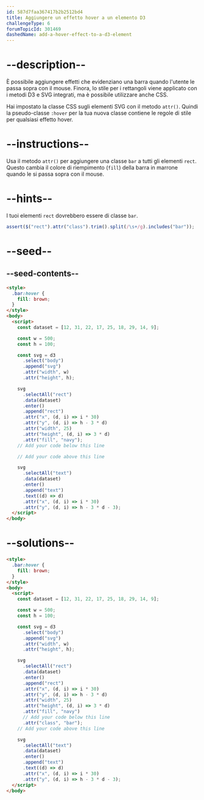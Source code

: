 ```yaml
---
id: 587d7faa367417b2b2512bd4
title: Aggiungere un effetto hover a un elemento D3
challengeType: 6
forumTopicId: 301469
dashedName: add-a-hover-effect-to-a-d3-element
---
```


# --description--

È possibile aggiungere effetti che evidenziano una barra quando l'utente le passa sopra con il mouse. Finora, lo stile per i rettangoli viene applicato con i metodi D3 e SVG integrati, ma è possibile utilizzare anche CSS.

Hai impostato la classe CSS sugli elementi SVG con il metodo `attr()`. Quindi la pseudo-classe `:hover` per la tua nuova classe contiene le regole di stile per qualsiasi effetto hover.

# --instructions--

Usa il metodo `attr()` per aggiungere una classe `bar` a tutti gli elementi `rect`. Questo cambia il colore di riempimento (`fill`) della barra in marrone quando le si passa sopra con il mouse.

# --hints--

I tuoi elementi `rect` dovrebbero essere di classe `bar`.

```js
assert($("rect").attr("class").trim().split(/\s+/g).includes("bar"));
```

# --seed--

## --seed-contents--

```html
<style>
  .bar:hover {
    fill: brown;
  }
</style>
<body>
  <script>
    const dataset = [12, 31, 22, 17, 25, 18, 29, 14, 9];

    const w = 500;
    const h = 100;

    const svg = d3
      .select("body")
      .append("svg")
      .attr("width", w)
      .attr("height", h);

    svg
      .selectAll("rect")
      .data(dataset)
      .enter()
      .append("rect")
      .attr("x", (d, i) => i * 30)
      .attr("y", (d, i) => h - 3 * d)
      .attr("width", 25)
      .attr("height", (d, i) => 3 * d)
      .attr("fill", "navy");
    // Add your code below this line

    // Add your code above this line

    svg
      .selectAll("text")
      .data(dataset)
      .enter()
      .append("text")
      .text((d) => d)
      .attr("x", (d, i) => i * 30)
      .attr("y", (d, i) => h - 3 * d - 3);
  </script>
</body>
```

# --solutions--

```html
<style>
  .bar:hover {
    fill: brown;
  }
</style>
<body>
  <script>
    const dataset = [12, 31, 22, 17, 25, 18, 29, 14, 9];

    const w = 500;
    const h = 100;

    const svg = d3
      .select("body")
      .append("svg")
      .attr("width", w)
      .attr("height", h);

    svg
      .selectAll("rect")
      .data(dataset)
      .enter()
      .append("rect")
      .attr("x", (d, i) => i * 30)
      .attr("y", (d, i) => h - 3 * d)
      .attr("width", 25)
      .attr("height", (d, i) => 3 * d)
      .attr("fill", "navy")
      // Add your code below this line
      .attr("class", "bar");
    // Add your code above this line

    svg
      .selectAll("text")
      .data(dataset)
      .enter()
      .append("text")
      .text((d) => d)
      .attr("x", (d, i) => i * 30)
      .attr("y", (d, i) => h - 3 * d - 3);
  </script>
</body>
```
